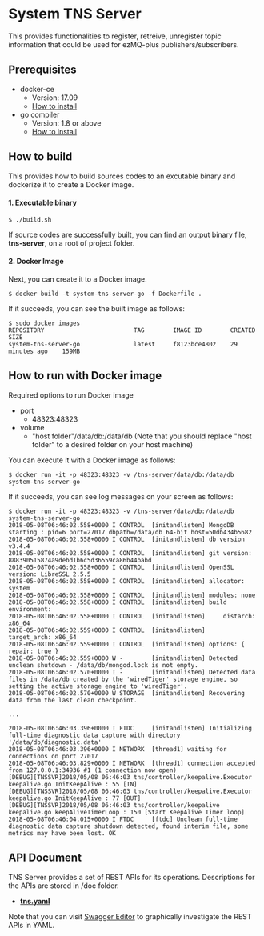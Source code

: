 System TNS Server
=======================================

This provides functionalities to register, retreive, unregister topic information that could be used for ezMQ-plus publishers/subscribers.

## Prerequisites ##
- docker-ce
    - Version: 17.09
    - [How to install](https://docs.docker.com/engine/installation/linux/docker-ce/ubuntu/)
- go compiler
    - Version: 1.8 or above
    - [How to install](https://golang.org/dl/)

## How to build ##
This provides how to build sources codes to an excutable binary and dockerize it to create a Docker image.

#### 1. Executable binary ####
```shell
$ ./build.sh
```
If source codes are successfully built, you can find an output binary file, **tns-server**, on a root of project folder.

#### 2. Docker Image  ####
Next, you can create it to a Docker image.
```shell
$ docker build -t system-tns-server-go -f Dockerfile .
```
If it succeeds, you can see the built image as follows:
```shell
$ sudo docker images
REPOSITORY                         TAG        IMAGE ID        CREATED           SIZE
system-tns-server-go               latest     f8123bce4802    29 minutes ago    159MB
```

## How to run with Docker image ##
Required options to run Docker image
- port
    - 48323:48323
- volume
    - "host folder"/data/db:/data/db (Note that you should replace "host folder" to a desired folder on your host machine)

You can execute it with a Docker image as follows:
```shell
$ docker run -it -p 48323:48323 -v /tns-server/data/db:/data/db system-tns-server-go
```
If it succeeds, you can see log messages on your screen as follows:
```shell
$ docker run -it -p 48323:48323 -v /tns-server/data/db:/data/db system-tns-server-go
2018-05-08T06:46:02.558+0000 I CONTROL  [initandlisten] MongoDB starting : pid=6 port=27017 dbpath=/data/db 64-bit host=50db434b5682
2018-05-08T06:46:02.558+0000 I CONTROL  [initandlisten] db version v3.4.4
2018-05-08T06:46:02.558+0000 I CONTROL  [initandlisten] git version: 888390515874a9debd1b6c5d36559ca86b44babd
2018-05-08T06:46:02.558+0000 I CONTROL  [initandlisten] OpenSSL version: LibreSSL 2.5.5
2018-05-08T06:46:02.558+0000 I CONTROL  [initandlisten] allocator: system
2018-05-08T06:46:02.558+0000 I CONTROL  [initandlisten] modules: none
2018-05-08T06:46:02.558+0000 I CONTROL  [initandlisten] build environment:
2018-05-08T06:46:02.558+0000 I CONTROL  [initandlisten]     distarch: x86_64
2018-05-08T06:46:02.559+0000 I CONTROL  [initandlisten]     target_arch: x86_64
2018-05-08T06:46:02.559+0000 I CONTROL  [initandlisten] options: { repair: true }
2018-05-08T06:46:02.559+0000 W -        [initandlisten] Detected unclean shutdown - /data/db/mongod.lock is not empty.
2018-05-08T06:46:02.570+0000 I -        [initandlisten] Detected data files in /data/db created by the 'wiredTiger' storage engine, so setting the active storage engine to 'wiredTiger'.
2018-05-08T06:46:02.570+0000 W STORAGE  [initandlisten] Recovering data from the last clean checkpoint.

...

2018-05-08T06:46:03.396+0000 I FTDC     [initandlisten] Initializing full-time diagnostic data capture with directory '/data/db/diagnostic.data'
2018-05-08T06:46:03.396+0000 I NETWORK  [thread1] waiting for connections on port 27017
2018-05-08T06:46:03.829+0000 I NETWORK  [thread1] connection accepted from 127.0.0.1:34936 #1 (1 connection now open)
[DEBUG][TNSSVR]2018/05/08 06:46:03 tns/controller/keepalive.Executor keepalive.go InitKeepAlive : 55 [IN]
[DEBUG][TNSSVR]2018/05/08 06:46:03 tns/controller/keepalive.Executor keepalive.go InitKeepAlive : 77 [OUT]
[DEBUG][TNSSVR]2018/05/08 06:46:03 tns/controller/keepalive keepalive.go keepAliveTimerLoop : 150 [Start KeepAlive Timer loop]
2018-05-08T06:46:04.015+0000 I FTDC     [ftdc] Unclean full-time diagnostic data capture shutdown detected, found interim file, some metrics may have been lost. OK

```
## API Document ##
TNS Server provides a set of REST APIs for its operations. Descriptions for the APIs are stored in <root>/doc folder.
- **[tns.yaml](https://github.com/mgjeong/system-tns-server-go/blob/master/doc/tns.yaml)**

Note that you can visit [Swagger Editor](https://editor.swagger.io/) to graphically investigate the REST APIs in YAML.
